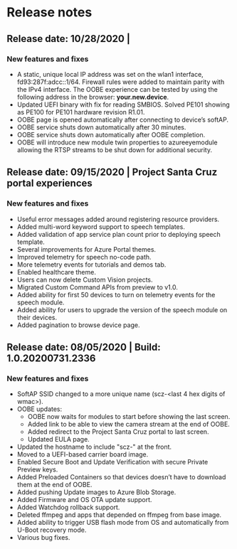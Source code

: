 # Release notes

## Release date: 10/28/2020 |

### New features and fixes
- A static, unique local IP address was set on the wlan1 interface, fd93:287f:adcc::1/64. Firewall rules were added to maintain parity with the IPv4 interface. The OOBE experience can be tested by using the following address in the browser: **your.new.device**.
- Updated UEFI binary with fix for reading SMBIOS. Solved PE101 showing as PE100 for PE101 hardware revision R1.01.
- OOBE page is opened automatically after connecting to device’s softAP.
- OOBE service shuts down automatically after 30 minutes.
- OOBE service shuts down automatically after OOBE completion.
- OOBE will introduce new module twin properties to azureeyemodule allowing the RTSP streams to be shut down for additional security.

## Release date: 09/15/2020 | Project Santa Cruz portal experiences

### New features and fixes
- Useful error messages added around registering resource providers.
- Added multi-word keyword support to speech templates.
- Added validation of app service plan count prior to deploying speech template.
- Several improvements for Azure Portal themes.
- Improved telemetry for speech no-code path.
- More telemetry events for tutorials and demos tab.
- Enabled healthcare theme.
- Users can now delete Custom Vision projects.
- Migrated Custom Command APIs from preview to v1.0.
- Added ability for first 50 devices to turn on telemetry events for the speech module.
- Added ability for users to upgrade the version of the speech module on their devices.
- Added pagination to browse device page.


## Release date: 08/05/2020 | Build: 1.0.20200731.2336

### New features and fixes
- SoftAP SSID changed to a more unique name (scz-<last 4 hex digits of wmac>).
- OOBE updates:
	- OOBE now waits for modules to start before showing the last screen.
	- Added link to be able to view the camera stream at the end of OOBE.
	- Added redirect to the Project Santa Cruz portal to last screen.
	- Updated EULA page.
- Updated the hostname to include "scz-" at the front.
- Moved to a UEFI-based carrier board image.
- Enabled Secure Boot and Update Verification with secure Private Preview keys.
- Added Preloaded Containers so that devices doesn’t have to download them at the end of OOBE.
- Added pushing Update images to Azure Blob Storage.
- Added Firmware and OS OTA update support.
- Added Watchdog rollback support.
- Deleted ffmpeg and apps that depended on ffmpeg from base image.
- Added ability to trigger USB flash mode from OS and automatically from U-Boot recovery mode.
- Various bug fixes.
